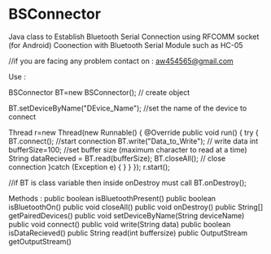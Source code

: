# BSConnector
Java class to Establish Bluetooth Serial Connection using RFCOMM socket (for Android)
Coonection with Bluetooth Serial Module such as HC-05

//if you are facing any problem contact on : aw454565@gmail.com

Use : 

BSConnector BT=new BSConnector(); // create object

BT.setDeviceByName("DEvice_Name"); //set the name of the device to connect

Thread r=new Thread(new Runnable() {
                @Override
                public void run() {
                    try {
                        BT.connect(); //start connection
                        BT.write("Data_to_Write"); // write data
                        int bufferSize=100; //set buffer size (maximum character to read at a time)
                        String dataRecieved = BT.read(bufferSize);
                        BT.closeAll(); // close connection
                    }catch (Exception e)
                    {
                    }
                }
            });
r.start();


//if BT is class variable then inside onDestroy must call
BT.onDestroy(); 




Methods :
public boolean isBluetoothPresent()
public boolean isBluetoothOn()
public void closeAll()
public void onDestroy()
public String[] getPairedDevices()
public void setDeviceByName(String deviceName)
public void connect()
public void write(String data)
public boolean isDataRecieved()
public String read(int buffersize)
public OutputStream getOutputStream()
